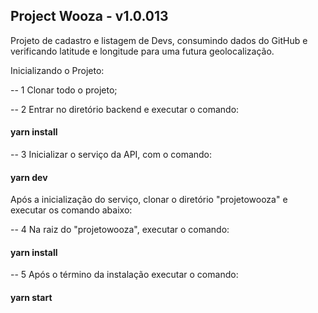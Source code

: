  ## Project Wooza - v1.0.013

Projeto de cadastro e listagem de Devs, consumindo dados do GitHub e verificando latitude e longitude para uma futura geolocalização.


Inicializando o Projeto:


-- 1 Clonar todo o projeto;

-- 2 Entrar no diretório backend e executar o comando:

####  yarn install

-- 3 Inicializar o serviço da API, com o comando:

####  yarn dev


Após a inicialização do serviço, clonar o diretório "projetowooza" e executar os comando abaixo:


-- 4 Na raiz do "projetowooza", executar o comando:

####  yarn install

-- 5 Após o término da instalação executar o comando:

####  yarn start


